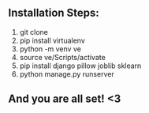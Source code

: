 

 
 ## Installation Steps:
 
 1. git clone 
 2. pip install virtualenv
 3. python -m venv ve
 4. source ve/Scripts/activate
 5. pip install django pillow joblib sklearn
 6. python manage.py runserver

## And you are all set! <3
